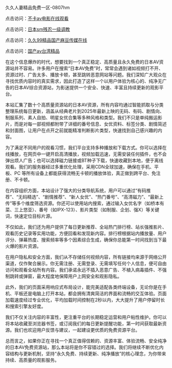久久人妻精品免费一区-0807hm

点击访问：<a href="https://heiliaoe8ajia.pages.dev">不卡av电影在线观看</a>

点击访问：<a href="https://heiliaoll4qsx.pages.dev">日本sm残忍一级调教</a>

点击访问：<a href="https://heiliaozj3tjd.pages.dev">久久99精品国产麻豆传媒在线</a>

点击访问：<a href="https://heiliaoxwd5i8.pages.dev">国产av台湾精品</a>


在这个信息爆炸的时代，想要找到一个真正稳定、高质量且永久免费的日本AV资源站并不容易。许多用户在搜索“日本AV免费”时，常常会遇到诸如视频打不开、资源过时、广告太多、播放卡顿，甚至跳转恶意网站等问题。我们深知广大观众在寻找优质内容时的真实需求，因此打造了这样一个以用户体验为核心的、纯净无广告的日本AV综合资源站，为影迷提供一个安全、快速、丰富且持续更新的观影平台。

本站汇集了数十个高质量资源站的日本AV资源，所有内容均通过智能抓取与分类整理系统每日更新，涵盖从经典老片到2025年最新上映的无码、有码、剧情向、制服系列、素人自拍、明星女优合集等多种风格和类型。我们不只是单纯搬运影片，而是对每一部视频都附带了详细的番号信息、女优资料、标签分类、剧情简述和封面图，让用户在点开之前就能精准判断影片类型，快速找到自己感兴趣的内容。

为了满足不同用户的观看习惯，我们平台支持多种播放和下载方式。你可以选择在线播放，在网页中一键开启高清播放，视频加载迅速，无需安装任何插件，也不会弹出烦人广告；也可以选择磁力链接或BT种子下载，快速收藏到本地，便于离线观看。我们的服务器经过多重优化处理，采用CDN全球加速，确保在手机、平板、PC 等所有设备上都能获得流畅无卡顿的播放体验，真正做到跨平台、免注册、不卡顿。

在内容组织方面，本站设计了强大的分类导航系统，用户可以通过“有码推荐”、“无码精选”、“剧情推荐”、“新人女优”、“热门番号”、“高清磁力”、“最新上传”等多个维度筛选资源。你还可以使用站内搜索，通过输入女优名字（如桥本有菜、三上悠亚）、番号（如IPX-123）、影片类型（如制服、企划、强X）等关键词，快速定位目标片源。

不仅如此，我们还为用户提供了每日更新推荐、全站热门排行榜、站长强推影片、观看历史记录等实用功能，方便回看和发现新内容。排行榜根据站内播放量、用户评分、弹幕热度、搜索频率等多个因素综合生成，确保你总能第一时间找到当下最火爆的影片资源。

在用户隐私和安全方面，我们从不存储任何视频内容，所有链接均来源于网络公开渠道，仅作聚合展示。你无需注册、无需登录、无需填写任何个人信息，便可自由访问和观看全站所有内容。我们承诺永远不插入恶意广告、不植入病毒插件、不强制跳转或弹窗，最大程度地保障用户上网安全和观影隐私。

此外，我们的页面采用响应式布局设计，能完美适配各类终端设备，无论你是在手机、平板还是电脑上打开本站，都会拥有清爽简洁的界面和流畅的交互体验。页面加载速度经过专业优化，平均加载时间控制在2秒以内，大大提升了用户停留时长和搜索引擎友好度。

我们不仅关注内容的丰富性，更注重平台的长期稳定运营和用户粘性维护。你可以将本站收藏至浏览器书签，或订阅我们的每日更新提醒功能，第一时间获取最新资源。我们也欢迎用户反馈与建议，一起建设更优质的免费资源平台。

总而言之，如果你正在寻找一个真正值得信赖的、资源丰富、体验流畅、安全纯净的日本AV免费资源站，那么本站将是你不容错过的选择。我们将继续不断优化内容结构与更新机制，坚持“永久免费、持续更新、纯净播放”的核心理念，为你带来持续、高质量的观影服务。




<span style="display:none;">[Canonical link]( ）</span>
